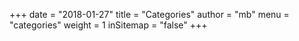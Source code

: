 +++
date        = "2018-01-27"
title       = "Categories"
author      = "mb"
menu        = "categories"
weight      = 1
inSitemap   = "false"
+++